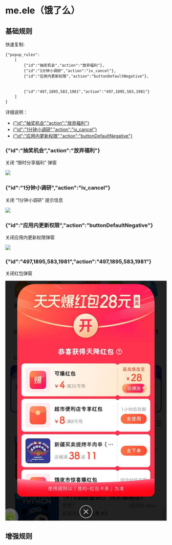 # me.ele（饿了么）

## 基础规则

快速复制:
```
{"popup_rules":
    [
        {"id":"抽奖机会","action":"放弃福利"},
        {"id":"1分钟小调研","action":"iv_cancel"},
        {"id":"应用内更新权限","action":"buttonDefaultNegative"},


        {"id":"497,1895,583,1981","action":"497,1895,583,1981"}
    ]
}
```
详细说明：
- [{"id":"抽奖机会","action":"放弃福利"}](#id抽奖机会action放弃福利)
- [{"id":"1分钟小调研","action":"iv_cancel"}](#id1分钟小调研actioniv_cancel)
- [{"id":"应用内更新权限","action":"buttonDefaultNegative"}](#id应用内更新权限actionbuttondefaultnegative)

### {"id":"抽奖机会","action":"放弃福利"}
关闭 “限时分享福利” 弹窗

![](./assets/分享福利弹窗.jpg)

### {"id":"1分钟小调研","action":"iv_cancel"}
关闭 “1分钟小调研” 提示信息

![](./assets/1分钟小调研.jpg)

### {"id":"应用内更新权限","action":"buttonDefaultNegative"}
关闭应用内更新权限弹窗

![](./assets/应用内更新权限弹窗.jpg)



### {"id":"497,1895,583,1981","action":"497,1895,583,1981"}
关闭红包弹窗

![](./assets/红包弹窗.jpg)

## 增强规则
